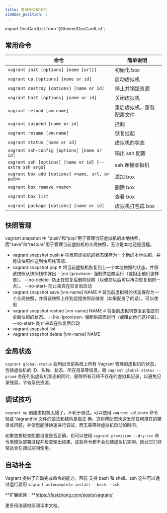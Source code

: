 ```yaml
---
title: 常用命令和技巧
sidebar_position: 3
---
```


import DocCardList from '@theme/DocCardList';

## 常用命令

| 命令                                                     | 简单说明                 |
| -------------------------------------------------------- | ------------------------ |
| `vagrant init [options] [name [url]]`                    | 初始化 box               |
| `vagrant up [options] [name or id]`                      | 启动虚拟机               |
| `vagrant destroy [options] [name or id]`                 | 停止并销毁资源           |
| `vagrant halt [options] [name or id]`                    | 关闭虚拟机               |
| `vagrant reload [vm-name]`                               | 重启虚拟机，重载配置文件 |
| `vagrant suspend [name or id]`                           | 挂起                     |
| `vagrant resume [vm-name]`                               | 恢复挂起                 |
| `vagrant status [name or id]`                            | 虚拟机的状态             |
| `vagrant ssh-config [options] [name or id]`              | 输出 ssh 配置            |
| `vagrant ssh [options] [name or id] [-- extra ssh args]` | ssh 连接虚拟机           |
| `vagrant box add [options] <name, url, or path>`         | 添加 box                 |
| `vagrant box remove <name>`                              | 删除 box                 |
| `vagrant box list`                                       | 查看 box                 |
| `vagrant package [options] [name or id]`                 | 虚拟机打包成 box         |

## 快照管理

vagrant snapshot 中 “push”和“pop”用于管理当前虚拟机的本地快照，而“save”和“restore”用于管理当前虚拟机的全局快照，无论是本地还是远程。

- vagrant snapshot push # 将当前虚拟机的状态保存为一个新的本地快照，并将该快照推送到快照栈顶部。
- vagrant snapshot pop # 将当前虚拟机恢复到上一个本地快照的状态，并将该快照从快照栈中弹出
  --[no-]provision- 强制供应商运行（或阻止他们这样做）。
  --no-delete- 防止在恢复后删除快照（以便您以后可以再次恢复到同一点）。
  --no-start- 防止来宾在恢复后启动
- vagrant snapshot save [vm-name] NAME # 将当前虚拟机的状态保存为一个全局快照，并将该快照上传到远程快照存储库（如果配置了的话）。可以使用
- vagrant snapshot restore [vm-name] NAME # 将当前虚拟机恢复到指定的全局快照的状态。
  --[no-]provision- 强制供应商运行（或阻止他们这样做）。
  --no-start- 防止来宾在恢复后启动
- vagrant snapshot list
- vagrant snapshot delete [vm-name] NAME

## 全局状态

`vagrant global-status` 会列出当前系统上所有 Vagrant 管理的虚拟机的状态，包括虚拟机的 ID、名称、状态、所在目录等信息。而 `vagrant global-status --prune` 会在列出虚拟机状态的同时，删除所有已经不存在的虚拟机记录，以避免记录残留，节省系统资源。


## 调试技巧

`vagrant up` 创建虚拟机太慢了，不利于调试。可以使用 `vagrant validate` 命令验证 Vagrantfile 文件的语法和结构是否正
确。这将帮助您快速发现任何潜在的错误或问题，并使您能够快速进行调试，而无需等待虚拟机启动的时间。

如果您想检查配置设置是否正确，也可以使用 `vagrant provision --dry-run` 命令来模拟部署过程并检查输出结果。这些命令都不会创建虚拟机实例，因此它们非常适合在调试期间使用。

## 自动补全

Vagrant 提供了自动完成命令的能力。目前 支持 bash 和 shell。zsh 这些可以通过运行启用 `vagrant autocomplete install --bash --zsh`

**扩展阅读：**https://fastzhong.com/posts/vagrant/

更多用法请继续阅读本文档。

<DocCardList />
